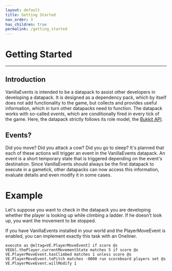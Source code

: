 ```yaml
---
layout: default
title: Getting Started
nav_order: 3
has_children: true
permalink: /getting_started
---
```


# Getting Started

---

## Introduction
VanillaEvents is intended to be a datapack to assist other developers in developing a datapack. It is designed as a dependency pack, which by itself does not add functionality to the game, but collects and provides useful information, which in turn other datapacks need to function. The datapack works with so-called *events*, which are conditionally fired in every tick of the game. Here, the datapack strictly follows its role model, the [Bukkit API](https://github.com/Bukkit/Bukkit).

## Events?
Did you move? Did you attack a cow? Did you go to sleep? It's planned that each of these actions will trigger an event in the VanillaEvents datapack. An event is a short temporary state that is triggered depending on the event's destination. Since VanillaEvents should always be the first datapack to execute in a gametick, other datapacks can now access this information, evaluate details and even modify it in some cases.

# Example
Let's suppose you want to check in the datapack you are developing whether the player is looking up while climbing a ladder. If he doesn't look up, you want the movement to be stopped.

If you have VanillaEvents installed in your world and the PlayerMoveEvent is enabled, you can implement exactly this task with an Oneliner.
```
execute as @e[tag=VE.PlayerMoveEvent] if score @s VEGbl.thePlayer.currentMovementState matches 5 if score @s VE.PlayerMoveEvent.hasClimbed matches 1 unless score @s VE.PlayerMoveEvent.toPitch matches -9000 run scoreboard players set @s VE.PlayerMoveEvent.willModify 1
```



